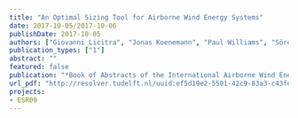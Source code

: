 ```yaml
---
title: "An Optimal Sizing Tool for Airborne Wind Energy Systems"
date: 2017-10-05/2017-10-06
publishDate: 2017-10-05
authors: ["Giovanni Licitra", "Jonas Koenemann", "Paul Williams", "Sören Sieberling", "Moritz Diehl"]
publication_types: ["1"]
abstract: ""
featured: false
publication: "*Book of Abstracts of the International Airborne Wind Energy Conference (AWEC 2017)*"
url_pdf: "http://resolver.tudelft.nl/uuid:ef5d19e2-5501-42c9-83a3-c43fe3169cec"
projects:
- ESR09
---
```


